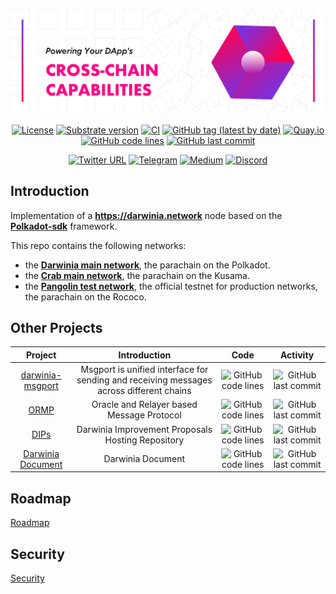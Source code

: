 <div align="center">

![mission](./.maintain/mission.png)

[![License](https://img.shields.io/badge/License-GPLv3-blue.svg)](https://www.gnu.org/licenses/gpl-3.0)
[![Substrate version](https://img.shields.io/badge/Substrate-3.0.0-brightgreen?logo=Parity%20Substrate)](https://substrate.io)
[![CI](https://github.com/darwinia-network/darwinia/workflows/CI/badge.svg?branch=master)](https://github.com/darwinia-network/darwinia/actions/workflows/checks.yml)
[![GitHub tag (latest by date)](https://img.shields.io/github/v/tag/darwinia-network/darwinia)](https://github.com/darwinia-network/darwinia/tags)
[![Quay.io](https://img.shields.io/badge/quay-latest-blue.svg?logo=docker&logoColor=white)](https://quay.io/repository/darwinia-network/darwinia)
[![GitHub code lines](https://tokei.rs/b1/github/darwinia-network/darwinia)](https://github.com/darwinia-network/darwinia)
[![GitHub last commit](https://img.shields.io/github/last-commit/darwinia-network/darwinia?color=red&style=plastic)](https://github.com/darwinia-network/darwinia)

[![Twitter URL](https://img.shields.io/twitter/follow/DarwiniaNetwork?style=social)](https://twitter.com/DarwiniaNetwork)
[![Telegram](https://img.shields.io/endpoint?color=neon&style=flat-square&url=https%3A%2F%2Ftg.sumanjay.workers.dev%2FDarwiniaNetwork)](https://t.me/DarwiniaOfficial)
[![Medium](https://badgen.net/badge/icon/medium?icon=medium&label)](https://darwinianetwork.medium.com)
[![Discord](https://img.shields.io/badge/Discord-gray?logo=discord)](https://discord.gg/3Z2yDVVr)

</div>

## Introduction

Implementation of a **https://darwinia.network** node based on the **[Polkadot-sdk](https://github.com/paritytech/polkadot-sdk)** framework.

This repo contains the following networks:

* the **[Darwinia main network](https://docs.darwinia.network/evm/chains/darwinia/)**, the parachain on the Polkadot.
* the **[Crab main network](https://docs.darwinia.network/evm/chains/crab/)**, the parachain on the Kusama.
* the **[Pangolin test network](https://docs.darwinia.network/evm/chains/pangolin/)**, the official testnet for production networks, the parachain on the Rococo.

## Other Projects

| Project | Introduction | Code | Activity |
| :-----: | :----------: | :--: | :------: |
| [darwinia-msgport](https://github.com/darwinia-network/darwinia-msgport) | Msgport is unified interface for sending and receiving messages across different chains | ![GitHub code lines](https://tokei.rs/b1/github/darwinia-network/darwinia-msgport) | ![GitHub last commit](https://img.shields.io/github/last-commit/darwinia-network/darwinia-msgport) |
| [ORMP](https://github.com/darwinia-network/ORMP) | Oracle and Relayer based Message Protocol | ![GitHub code lines](https://tokei.rs/b1/github/darwinia-network/ORMP) | ![GitHub last commit](https://img.shields.io/github/last-commit/darwinia-network/ORMP) |
| [DIPs](https://github.com/darwinia-network/DIPs) | Darwinia Improvement Proposals Hosting Repository | ![GitHub code lines](https://tokei.rs/b1/github/darwinia-network/DIPs) | ![GitHub last commit](https://img.shields.io/github/last-commit/darwinia-network/DIPs) |
| [Darwinia Document](https://github.com/darwinia-network/document) | Darwinia Document | ![GitHub code lines](https://tokei.rs/b1/github/darwinia-network/document) | ![GitHub last commit](https://img.shields.io/github/last-commit/darwinia-network/document) |

## Roadmap
[Roadmap](https://itering.notion.site/9617e154ec884b07a7cee9a056374e42?v=0c3e4d9f257646c486a32a0425ee3a93)

## Security
[Security](./SECURITY.md)

